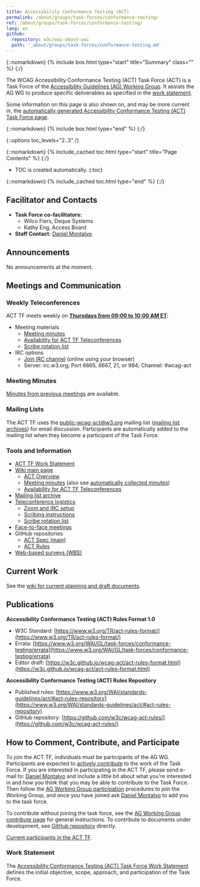 ```yaml
---
title: Accessibility Conformance Testing (ACT)
permalink: /about/groups/task-forces/conformance-testing/
ref: /about/groups/task-forces/conformance-testing/
lang: en
github:
  repository: w3c/wai-about-wai
  path: '_about/groups/task-forces/conformance-testing.md'
---
```


{::nomarkdown}
{% include box.html type="start" title="Summary" class="" %}
{:/}

The WCAG Accessibility Conformance Testing (ACT) Task Force (ACT) is a Task Force of the [Accessibility Guidelines (AG) Working Group](/about/groups/agwg/). It assists the AG WG to produce specific deliverables as specified in the [work statement](/about/groups/task-forces/conformance-testing/work-statement/).

Some information on this page is also shown on, and may be more current in, the [automatically generated Accessibility Conformance Testing (ACT) Task Force page](https://www.w3.org/groups/tf/wcag-act).

{::nomarkdown}
{% include box.html type="end" %}
{:/}

{::options toc_levels="2..3" /}

{::nomarkdown}
{% include_cached toc.html type="start" title="Page Contents" %}
{:/}

-   TOC is created automatically.
{:toc}

{::nomarkdown}
{% include_cached toc.html type="end" %}
{:/}

## Facilitator and Contacts

- **Task Force co-facilitators:**
    - Wilco Fiers, Deque Systems
    - Kathy Eng, Access Board
- **Staff Contact:** [Daniel Montalvo](https://www.w3.org/People/#dmontalvo)

## Announcements

No announcements at the moment.

## Meetings and Communication

### Weekly Teleconferences

ACT TF meets weekly on **[Thursdays from 09:00 to 10:00 AM ET](https://www.timeanddate.com/worldclock/fixedtime.html?iso=20230330T09&p1=43&ah=1)**:

- Meeting materials
    - [Meeting minutes](https://www.w3.org/WAI/GL/task-forces/conformance-testing/wiki/Meeting_Minutes)
    - [Availability for ACT TF Teleconferences](https://www.w3.org/2002/09/wbs/93339/availability/)
    - [Scribe rotation list](https://www.w3.org/WAI/GL/task-forces/conformance-testing/wiki/Scribe_Rotation_List)
- IRC options
    - [Join IRC channel](http://irc.w3.org/?channels=#wcag-act) (online using your browser)
    - Server: irc.w3.org; Port 6665, 6667, 21, or 994; Channel: #wcag-act

### Meeting Minutes

[Minutes from previous meetings](https://www.w3.org/WAI/GL/task-forces/conformance-testing/wiki/Meeting_Minutes) are available.

### Mailing Lists

The ACT TF uses the public-wcag-act@w3.org mailing list ([mailing list archives](http://lists.w3.org/Archives/Public/public-wcag-act/)) for email discussion. Participants are automatically added to the mailing list when they become a participant of the Task Force.

### Tools and Information

- [ACT TF Work Statement](/about/groups/task-forces/conformance-testing/work-statement)
- [Wiki main page](https://www.w3.org/WAI/GL/task-forces/conformance-testing/wiki/)
    - [ACT Overview](https://www.w3.org/WAI/GL/task-forces/conformance-testing/wiki/ACT_Overview_-_What_is_ACT)
    - [Meeting minutes](https://www.w3.org/WAI/GL/task-forces/conformance-testing/wiki/Meeting_Minutes) (also see [automatically collected minutes](https://www.w3.org/WAI/GL/task-forces/conformance-testing/minutes))
    - [Availability for ACT TF Teleconferences](https://www.w3.org/2002/09/wbs/93339/availability/)
- [Mailing list archive](http://lists.w3.org/Archives/Public/public-wcag-act/)
- [Teleconference logistics](https://www.w3.org/WAI/GL/task-forces/conformance-testing/wiki/Teleconference_Logistics)
    - [Zoom and IRC setup](https://www.w3.org/WAI/GL/task-forces/conformance-testing/wiki/Zoom_and_IRC_Setup)
    - [Scribing instructions](https://www.w3.org/WAI/GL/task-forces/conformance-testing/wiki/Scribing_Instructions)
    - [Scribe rotation list](https://www.w3.org/WAI/GL/task-forces/conformance-testing/wiki/Scribe_Rotation_List)
- [Face-to-face meetings](https://www.w3.org/WAI/GL/task-forces/conformance-testing/wiki/Face-to-Face_Meetings)
- GitHub repositories
    - [ACT Spec (main)](https://github.com/w3c/wcag-act/)
    - [ACT Rules](https://github.com/w3c/wcag-act-rules/)
- [Web-based surveys (WBS)](https://www.w3.org/2002/09/wbs/93339/)

## Current Work

See the [wiki for current planning and draft documents](https://www.w3.org/WAI/GL/task-forces/conformance-testing/wiki/).

## Publications

**Accessibility Conformance Testing (ACT) Rules Format 1.0**

- W3C Standard: [https://www.w3.org/TR/act-rules-format/](https://www.w3.org/TR/act-rules-format/)
- Errata: [https://www.w3.org/WAI/GL/task-forces/conformance-testing/errata](https://www.w3.org/WAI/GL/task-forces/conformance-testing/errata)
- Editor draft: [https://w3c.github.io/wcag-act/act-rules-format.html](https://w3c.github.io/wcag-act/act-rules-format.html)

**Accessibility Conformance Testing (ACT) Rules Repository**

- Published rules: [https://www.w3.org/WAI/standards-guidelines/act/#act-rules-repository](https://www.w3.org/WAI/standards-guidelines/act/#act-rules-repository)
- GitHub repository: [https://github.com/w3c/wcag-act-rules/](https://github.com/w3c/wcag-act-rules/)

## How to Comment, Contribute, and Participate

To join the ACT TF, individuals must be participants of the AG WG. Participants are expected to [actively contribute](https://www.w3.org/WAI/GL/task-forces/conformance-testing/work-statement#participation) to the work of the Task Force. If you are interested in participating in the ACT TF, please send e-mail to: [Daniel Montalvo](mailto:dmontalvo@w3.org?subject=ACT%20TF%20Enquiry) and include a little bit about what you're interested in and how you think that you may be able to contribute to the Task Force. Then follow the [AG Working Group participation](https://www.w3.org/WAI/GL/participation) procedures to join the Working Group, and once you have joined ask [Daniel Montalvo](mailto:dmontalvo@w3.org) to add you to the task force.

To contribute without joining the task force, see the [AG Working Group contribute page](https://www.w3.org/WAI/GL/contribute) for general instructions. To contribute to documents under development, see [GitHub repository](https://github.com/w3c/wcag-act/) directly.

[Current participants in the ACT TF](https://www.w3.org/2000/09/dbwg/details?group=93339&public=1).

### Work Statement

The [Accessibility Conformance Testing (ACT) Task Force Work Statement](/about/groups/task-forces/conformance-testing/work-statement/) defines the initial objective, scope, approach, and participation of the Task Force.